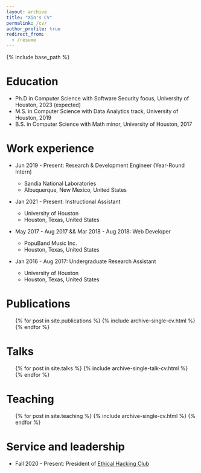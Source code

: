 ```yaml
---
layout: archive
title: "Xin's CV"
permalink: /cv/
author_profile: true
redirect_from:
  - /resume
---
```


{% include base_path %}

Education
======
* Ph.D in  Computer Science with Software Security focus, University of Houston, 2023 (expected)
* M.S. in Computer Science with Data Analytics track, University of Houston, 2019
* B.S. in Computer Science with Math minor, University of Houston, 2017


Work experience
======

* Jun 2019 - Present: Research & Development Engineer (Year-Round Intern)
  * Sandia National Laboratories
  * Albuquerque, New Mexico, United States

* Jan 2021 - Present: Instructional Assistant
  * University of Houston
  * Houston, Texas, United States

* May 2017 - Aug 2017 && Mar 2018 - Aug 2018: Web Developer
  * PopuBand Music Inc.
  * Houston, Texas, United States
  
* Jan 2016 - Aug 2017: Undergraduate Research Assistant
  * University of Houston
  * Houston, Texas, United States



Publications
======
  <ul>{% for post in site.publications %}
    {% include archive-single-cv.html %}
  {% endfor %}</ul>
  
Talks
======
  <ul>{% for post in site.talks %}
    {% include archive-single-talk-cv.html %}
  {% endfor %}</ul>
  
Teaching
======
  <ul>{% for post in site.teaching %}
    {% include archive-single-cv.html %}
  {% endfor %}</ul>
  
Service and leadership
======
* Fall 2020 - Present: President of [Ethical Hacking Club](https://ethicalhacking.club/)

